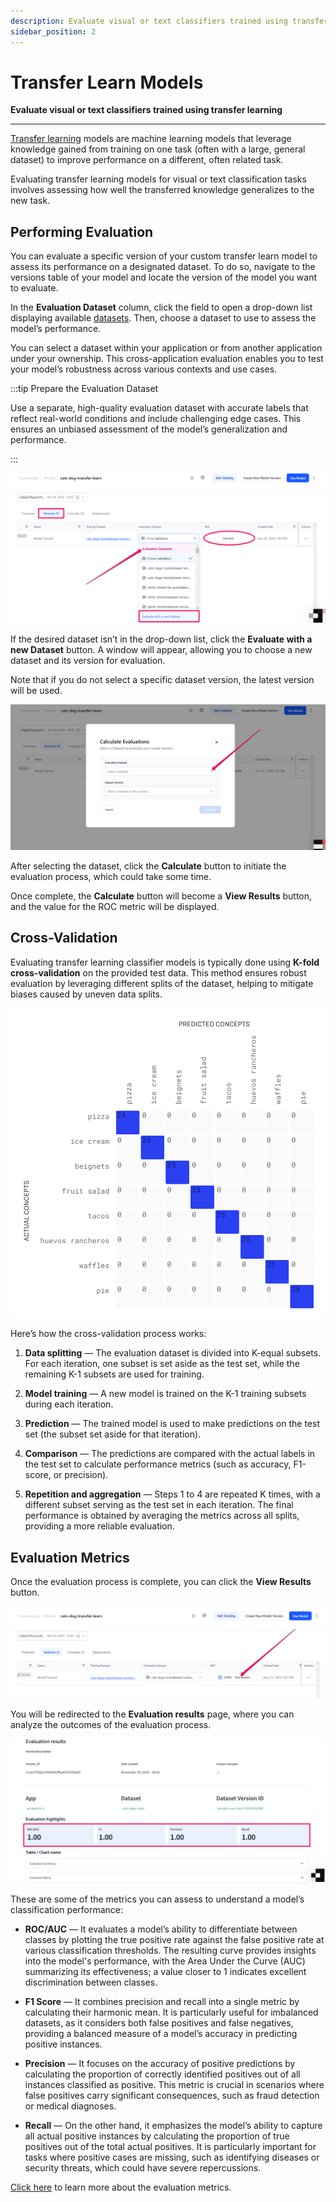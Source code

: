 ```yaml
---
description: Evaluate visual or text classifiers trained using transfer learning
sidebar_position: 2
---
```


# Transfer Learn Models

**Evaluate visual or text classifiers trained using transfer learning**
<hr />

[Transfer learning](https://docs.clarifai.com/portal-guide/model/model-types/transfer-learning) models are machine learning models that leverage knowledge gained from training on one task (often with a large, general dataset) to improve performance on a different, often related task.

Evaluating transfer learning models for visual or text classification tasks involves assessing how well the transferred knowledge generalizes to the new task. 

## Performing Evaluation

You can evaluate a specific version of your custom transfer learn model to assess its performance on a designated dataset. To do so, navigate to the versions table of your model and locate the version of the model you want to evaluate. 

In the **Evaluation Dataset** column, click the field to open a drop-down list displaying available [datasets](https://docs.clarifai.com/portal-guide/datasets/create-get-update-delete). Then, choose a dataset to use to assess the model’s performance. 

You can select a dataset within your application or from another application under your ownership. This cross-application evaluation enables you to test your model’s robustness across various contexts and use cases.

:::tip Prepare the Evaluation Dataset

Use a separate, high-quality evaluation dataset with accurate labels that reflect real-world conditions and include challenging edge cases. This ensures an unbiased assessment of the model’s generalization and performance.

:::

![](/img/community/evaluate/evaluate_1.png)

If the desired dataset isn’t in the drop-down list, click the **Evaluate with a new Dataset** button. A window will appear, allowing you to choose a new dataset and its version for evaluation.

Note that if you do not select a specific dataset version, the latest version will be used.

![](/img/community/evaluate/evaluate_2.png)

After selecting the dataset, click the **Calculate** button to initiate the evaluation process, which could take some time.

Once complete, the **Calculate** button will become a **View Results** button, and the value for the ROC metric will be displayed.

## Cross-Validation

Evaluating transfer learning classifier models is typically done using **K-fold cross-validation** on the provided test data. This method ensures robust evaluation by leveraging different splits of the dataset, helping to mitigate biases caused by uneven data splits.  

![cross validation](/img/cross_validation.jpg)

Here’s how the cross-validation process works:  

1. **Data splitting** — The evaluation dataset is divided into K-equal subsets. For each iteration, one subset is set aside as the test set, while the remaining K-1 subsets are used for training.  

2. **Model training** — A new model is trained on the K-1 training subsets during each iteration.  

3. **Prediction** — The trained model is used to make predictions on the test set (the subset set aside for that iteration).  

4. **Comparison** — The predictions are compared with the actual labels in the test set to calculate performance metrics (such as accuracy, F1-score, or precision).  

5. **Repetition and aggregation** — Steps 1 to 4 are repeated K times, with a different subset serving as the test set in each iteration. The final performance is obtained by averaging the metrics across all splits, providing a more reliable evaluation.  

## Evaluation Metrics

Once the evaluation process is complete, you can click the **View Results** button. 

![](/img/community/evaluate/evaluate_17.png)

You will be redirected to the **Evaluation results** page, where you can analyze the outcomes of the evaluation process.

![](/img/community/evaluate/evaluate_16.png)

These are some of the metrics you can assess to understand a model’s classification performance:

- **ROC/AUC** — It evaluates a model’s ability to differentiate between classes by plotting the true positive rate against the false positive rate at various classification thresholds. The resulting curve provides insights into the model's performance, with the Area Under the Curve (AUC) summarizing its effectiveness; a value closer to 1 indicates excellent discrimination between classes.  

- **F1 Score** — It combines precision and recall into a single metric by calculating their harmonic mean. It is particularly useful for imbalanced datasets, as it considers both false positives and false negatives, providing a balanced measure of a model’s accuracy in predicting positive instances.  

- **Precision** — It focuses on the accuracy of positive predictions by calculating the proportion of correctly identified positives out of all instances classified as positive. This metric is crucial in scenarios where false positives carry significant consequences, such as fraud detection or medical diagnoses.  

- **Recall** — On the other hand, it emphasizes the model’s ability to capture all actual positive instances by calculating the proportion of true positives out of the total actual positives. It is particularly important for tasks where positive cases are missing, such as identifying diseases or security threats, which could have severe repercussions.  

[Click here](https://docs.clarifai.com/portal-guide/evaluate/interpreting-evaluations#evaluation-metrics) to learn more about the evaluation metrics. 
